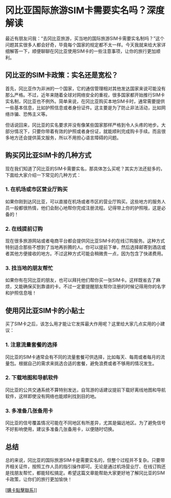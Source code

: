 # 冈比亚国际旅游SIM卡需要实名吗？深度解读

最近有朋友问我：“去冈比亚旅游，买当地的国际旅游SIM卡需要实名制吗？”这个问题其实很多人都会好奇，毕竟每个国家的规定都不太一样。今天我就来给大家详细解答一下，顺便聊聊在冈比亚使用SIM卡的一些注意事项，让你的旅行更加顺利。

## 冈比亚的SIM卡政策：实名还是宽松？

首先，冈比亚作为非洲的一个国家，它的通信管理相对其他发达国家来说可能没有那么严格。不过，近年来随着全球对网络安全的重视，很多国家都开始推行SIM卡实名制，冈比亚也不例外。简单来说，在冈比亚购买本地SIM卡时，通常需要提供一些基本信息，比如护照信息或者身份证件。这主要是为了防止非法活动，比如网络诈骗、恐怖主义等。

但话说回来，冈比亚的实名要求并没有像某些国家那样严格到令人头疼的地步。大部分情况下，只要你带着有效的护照或者身份证，就能顺利完成购卡手续。而且很多地方还会提供英文服务，所以不用担心语言障碍的问题。

## 购买冈比亚SIM卡的几种方式

现在我们知道了冈比亚的SIM卡需要实名，那具体怎么买呢？其实方法还挺多的，下面给大家介绍一下常见的几种方式：

### 1. 在机场或市区营业厅购买
如果你刚到达冈比亚，可以直接在机场或者市区的营业厅购买。这些地方的服务人员一般都很热情，他们会耐心地帮你完成注册流程。记得带上你的护照哦，这是必备的！

### 2. 在线提前订购
现在很多旅游网站或者电商平台都会提供冈比亚SIM卡的在线订购服务。这种方式特别适合那些不想到了当地再折腾的人。你可以提前下单，然后选择邮寄到酒店或者其他方便接收的地方。不过这种方式可能会稍微贵一点，因为包含了快递费用。

### 3. 找当地的朋友帮忙
如果你有在冈比亚的朋友，也可以拜托他们帮你买一张SIM卡。这样既省去了麻烦，又能确保买到靠谱的卡。不过一定要提醒朋友帮你注册的时候记得用你的名字和护照信息哦！

## 使用冈比亚SIM卡的小贴士

买了SIM卡之后，该怎么用才能让它发挥最大作用呢？这里给大家几点实用的小建议：

### 1. 注意流量套餐的选择
冈比亚的SIM卡通常会有不同的流量套餐可供选择，比如每天、每周或者每月的流量包。根据自己的需求来挑选合适的套餐，避免浪费或者不够用的情况发生。

### 2. 下载地图和导航软件
冈比亚的公共交通系统不算特别发达，自驾游的话建议提前下载好离线地图和导航软件，这样即使没有网络也能顺利找到目的地。

### 3. 多准备几张备用卡
冈比亚的信号覆盖情况可能在不同地区有所差异，尤其是偏远地区。为了避免信号不好影响使用，建议多准备几张备用卡，以便随时切换。

## 总结

总的来说，冈比亚的国际旅游SIM卡是需要实名的，但整个过程并不复杂。只要带齐相关证件，按照工作人员的指引操作即可。无论是通过机场营业厅、在线订购还是找朋友帮忙，都能轻松搞定。希望这篇文章能帮助大家更好地了解冈比亚的SIM卡政策，让你们的旅行更加愉快！

[[購卡點擊聯系](https://t.me/s/esim1088)]]
